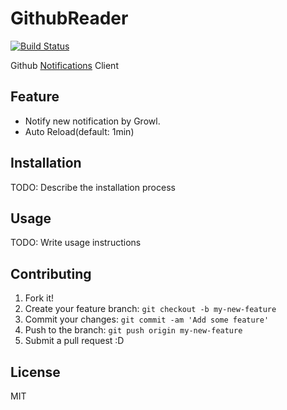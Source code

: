 # GithubReader


[![Build Status](https://travis-ci.org/azu/GithubReader.png?branch=master)](https://travis-ci.org/azu/GithubReader)


Github [Notifications](https://github.com/notifications "Notifications") Client


## Feature

* Notify new notification by Growl.
* Auto Reload(default: 1min)

## Installation

TODO: Describe the installation process

## Usage

TODO: Write usage instructions

## Contributing

1. Fork it!
2. Create your feature branch: `git checkout -b my-new-feature`
3. Commit your changes: `git commit -am 'Add some feature'`
4. Push to the branch: `git push origin my-new-feature`
5. Submit a pull request :D

## License

MIT